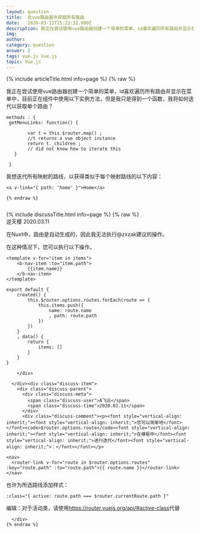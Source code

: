 ```yaml
---
layout: question
title:  在vue路由器中获取所有路由
date:   2020-03-11T15:22:32.000Z
description: 我正在尝试使用vue路由器创建一个简单的菜单，id喜欢遍历所有路由并显示在菜单中，目前正在组件中使用以下实例方法，但是我只是得到一个函数，我将如何迭代以获...
img: 
author: 
category: question
answer: 2
tags: vue.js Vue.js
topic: Vue.js
---
```

<div class="article-root">
  <div class="article">
    {% include articleTitle.html info=page %}
    {% raw %}
    <div class="article-content"><p><font style="vertical-align: inherit;"><font style="vertical-align: inherit;">我正在尝试使用vue路由器创建一个简单的菜单，id喜欢遍历所有路由并显示在菜单中，目前正在组件中使用以下实例方法，但是我只是得到一个函数，我将如何迭代以获取单个路由？</font></font></p>

<pre><code>methods : {<font></font>
 getMenuLinks: function() {<font></font>
<font></font>
        var t = this.$router.map() ;<font></font>
        //t returns a vue object instance<font></font>
        return t._children ;<font></font>
        // did not know how to iterate this <font></font>
   }<font></font>
<font></font>
 }<font></font>
</code></pre>

<p><font style="vertical-align: inherit;"><font style="vertical-align: inherit;">我想迭代所有映射的路线，以获得类似于每个映射路线的以下内容：</font></font></p>

<pre><code>&lt;a v-link="{ path: 'home' }"&gt;Home&lt;/a&gt;
</code></pre></div>
    {% endraw %}
  </div>
  <p style="height: 0;width:0;overflow: hidden;"> 第843篇《在vue路由器中获取所有路由》来自Winter(https://github.com/aiyld/aiyld.github.io)的站点</p>
  <div class="discuss-wrapper">
    {% include discussTitle.html info=page %}
    {% raw %}
    <div class="discuss-item">
        <div class="discuss-parent">
          <div class="discuss-meta">
            <span class="discuss-user">逆天樱</span>
            <span class="discuss-time">2020.03.11</span>
          </div>
          <div class="discuss-comment"><p><font style="vertical-align: inherit;"><font style="vertical-align: inherit;">在Nuxt中，路由是自动生成的，因此我无法执行@zxzak建议的操作。 </font></font></p>

<p><font style="vertical-align: inherit;"><font style="vertical-align: inherit;">在这种情况下，您可以执行以下操作。</font></font></p>



<pre class="lang-html prettyprint-override"><code>&lt;template v-for="item in items"&gt;<font></font>
    &lt;b-nav-item :to="item.path"&gt;<font></font>
        {{item.name}}<font></font>
    &lt;/b-nav-item&gt;<font></font>
&lt;/template&gt;<font></font>
</code></pre>

<pre class="lang-js prettyprint-override"><code>export default {<font></font>
    created() {<font></font>
        this.$router.options.routes.forEach(route =&gt; {<font></font>
            this.items.push({<font></font>
                name: route.name<font></font>
                , path: route.path<font></font>
            })<font></font>
        })<font></font>
    }<font></font>
    , data() {<font></font>
        return {<font></font>
            items: []<font></font>
        }<font></font>
    }<font></font>
}<font></font>
</code></pre></div>
        </div>
        
      </div><div class="discuss-item">
        <div class="discuss-parent">
          <div class="discuss-meta">
            <span class="discuss-user">A飞云</span>
            <span class="discuss-time">2020.03.11</span>
          </div>
          <div class="discuss-comment"><p><font style="vertical-align: inherit;"><font style="vertical-align: inherit;">您可以简单地</font></font><code>$router.options.route</code><font style="vertical-align: inherit;"><font style="vertical-align: inherit;">在模板中</font><font style="vertical-align: inherit;">进行迭代</font><font style="vertical-align: inherit;">：</font></font></p>

<pre><code>&lt;nav&gt;<font></font>
  &lt;router-link v-for="route in $router.options.routes" :key="route.path" :to="route.path"&gt;{{ route.name }}&lt;/router-link&gt;<font></font>
&lt;/nav&gt;<font></font>
</code></pre>

<p><font style="vertical-align: inherit;"><font style="vertical-align: inherit;">也许为所选路线添加样式：</font></font></p>

<pre><code>:class="{ active: route.path === $router.currentRoute.path }"
</code></pre>

<p><font style="vertical-align: inherit;"><font style="vertical-align: inherit;">编辑：对于活动类，请使用</font></font><a href="https://router.vuejs.org/api/#active-class" rel="noreferrer"><font style="vertical-align: inherit;"><font style="vertical-align: inherit;">https://router.vuejs.org/api/#active-class</font></font></a><font style="vertical-align: inherit;"><font style="vertical-align: inherit;">代替</font></font></p></div>
        </div>
        
      </div>
    {% endraw %}
  </div>
<div>
